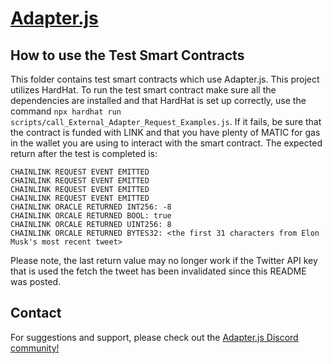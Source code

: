 # [Adapter.js](https://adapterjs.link/)

## How to use the Test Smart Contracts

This folder contains test smart contracts which use Adapter.js.  This project utilizes HardHat.  To run the test smart contract make sure all the dependencies are installed and that HardHat is set up correctly, use the command ```npx hardhat run scripts/call_External_Adapter_Request_Examples.js```.  If it fails, be sure that the contract is funded with LINK and that you have plenty of MATIC for gas in the wallet you are using to interact with the smart contract.  The expected return after the test is completed is:
```
CHAINLINK REQUEST EVENT EMITTED
CHAINLINK REQUEST EVENT EMITTED
CHAINLINK REQUEST EVENT EMITTED
CHAINLINK REQUEST EVENT EMITTED
CHAINLINK ORACLE RETURNED INT256: -8
CHAINLINK ORCALE RETURNED BOOL: true
CHAINLINK ORCALE RETURNED UINT256: 8
CHAINLINK ORCALE RETURNED BYTES32: <the first 31 characters from Elon Musk's most recent tweet>
```

Please note, the last return value may no longer work if the Twitter API key that is used the fetch the tweet has been invalidated since this README was posted.

## Contact

For suggestions and support, please check out the [Adapter.js Discord community!](https://discord.com/invite/jpGx9tMRWa)

